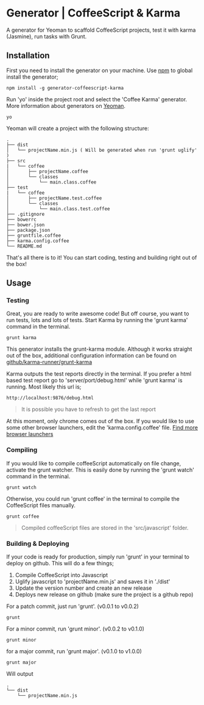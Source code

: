 # Generator | CoffeeScript & Karma
A generator for Yeoman to scaffold CoffeeScript projects, test it with karma (Jasmine), run tasks with Grunt.

## Installation
First you need to install the generator on your machine. Use [npm](http://www.npmjs.com) to global install the generator;

```
npm install -g generator-coffeescript-karma
```


Run 'yo' inside the project root and select the 'Coffee Karma' generator. More information about generators on [Yeoman](http://yeoman.io/learning/index.html).

```
yo
```

Yeoman will create a project with the following structure:

    .
    ├── dist
    │   └── projectName.min.js ( Will be generated when run 'grunt uglify' )
    ├── src
    |   └── coffee
    │       ├── projectName.coffee
    │       └── classes
    │           └── main.class.coffee
    ├── test
    |   └── coffee    
    │       ├── projectName.test.coffee
    │       └── classes
    │           └── main.class.test.coffee
    ├── .gitignore
    ├── bowerrc
    ├── bower.json
    ├── package.json
    ├── gruntfile.coffee
    ├── karma.config.coffee
    └── README.md

That's all there is to it! You can start coding, testing and building right out of the box!


## Usage

### Testing
Great, you are ready to write awesome code! But off course, you want to run tests, lots and lots of tests. Start Karma by running the 'grunt karma' command in the terminal.
```
grunt karma
```

This generator installs the grunt-karma module. Although it works straight out of the box, additional configuration information can be found on [github/karma-runner/grunt-karma](https://github.com/karma-runner/grunt-karma)

Karma outputs the test reports directly in the terminal. If you prefer a html based test report go to 'server/port/debug.html' while 'grunt karma' is running. Most likely this url is;

```
http://localhost:9876/debug.html
```

> It is possible you have to refresh to get the last report

At this moment, only chrome comes out of the box. If you would like to use some other browser launchers, edit the 'karma.config.coffee' file. 
[Find more browser launchers](https://npmjs.org/browse/keyword/karma-launcher)

### Compiling
If you would like to compile coffeeScript automatically on file change, activate the grunt watcher. This is easily done by running the 'grunt watch' command in the terminal.

```
grunt watch
```

Otherwise, you could run 'grunt coffee' in the terminal to compile the CoffeeScript files manually.

```
grunt coffee
```

> Compiled coffeeScript files are stored in the 'src/javascript' folder.

### Building & Deploying
If your code is ready for production, simply run 'grunt' in your terminal to deploy on github. This will do a few things;

 1. Compile CoffeeScript into Javascript
 2. Uglify javascript to 'projectName.min.js' and saves it in './dist'
 3. Update the version number and create an new release
 4. Deploys new release on github (make sure the project is a github repo)

For a patch commit, just run 'grunt'. (v0.0.1 to v0.0.2)

```
grunt
```

For a minor commit, run 'grunt minor'. (v0.0.2 to v0.1.0)

```
grunt minor
```

for a major commit, run 'grunt major'. (v0.1.0 to v1.0.0)

```
grunt major
```

Will output

    .
    └── dist
        └── projectName.min.js